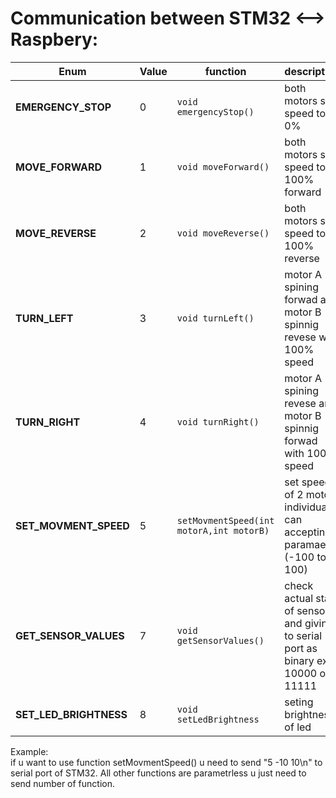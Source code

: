 # Communication between STM32 <--> Raspbery:

| Enum | Value | function | description |
| --- | --- | --- | --- | 
| **EMERGENCY_STOP** | 0 | `void emergencyStop()` | both motors set speed to 0% |
| **MOVE_FORWARD** | 1 | `void moveForward()` | both motors set speed to 100% forward |
| **MOVE_REVERSE** | 2 | `void moveReverse()` | both motors set speed to 100% reverse |
| **TURN_LEFT** | 3 | `void turnLeft()` | motor A spining forwad and motor B spinnig revese with 100% speed |
| **TURN_RIGHT** | 4 | `void turnRight()` | motor A spining revese and motor B spinnig forwad with 100% speed |
| **SET_MOVMENT_SPEED** | 5 | `setMovmentSpeed(int motorA,int motorB)` | set speed of 2 motor individualy can accepting paramaeter (-100 to 100) |
| **GET_SENSOR_VALUES** | 7 | `void getSensorValues()` | check actual state of sensor and giving to serial port as binary ex. 10000 or 11111 |
| **SET_LED_BRIGHTNESS** | 8 | `void setLedBrightness` | seting brightness of led |

Example:<br/>
if u want to use function setMovmentSpeed() u need to send "5 -10 10\n" to serial port of STM32.
All other functions are parametrless u just need to send number of function.
